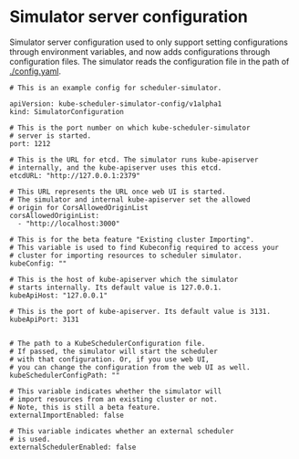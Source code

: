 # Simulator server configuration

Simulator server configuration used to only support setting configurations 
through environment variables, and now adds configurations through configuration files. 
The simulator reads the configuration file in the path of [./config.yaml](./../config.yaml).

```
# This is an example config for scheduler-simulator.

apiVersion: kube-scheduler-simulator-config/v1alpha1
kind: SimulatorConfiguration

# This is the port number on which kube-scheduler-simulator
# server is started.
port: 1212

# This is the URL for etcd. The simulator runs kube-apiserver
# internally, and the kube-apiserver uses this etcd.
etcdURL: "http://127.0.0.1:2379"

# This URL represents the URL once web UI is started.
# The simulator and internal kube-apiserver set the allowed
# origin for CorsAllowedOriginList
corsAllowedOriginList:
  - "http://localhost:3000"

# This is for the beta feature "Existing cluster Importing".
# This variable is used to find Kubeconfig required to access your
# cluster for importing resources to scheduler simulator.
kubeConfig: ""

# This is the host of kube-apiserver which the simulator
# starts internally. Its default value is 127.0.0.1.
kubeApiHost: "127.0.0.1"

# This is the port of kube-apiserver. Its default value is 3131.
kubeApiPort: 3131


# The path to a KubeSchedulerConfiguration file.
# If passed, the simulator will start the scheduler
# with that configuration. Or, if you use web UI,
# you can change the configuration from the web UI as well.
kubeSchedulerConfigPath: ""

# This variable indicates whether the simulator will
# import resources from an existing cluster or not.
# Note, this is still a beta feature.
externalImportEnabled: false

# This variable indicates whether an external scheduler
# is used.
externalSchedulerEnabled: false
```